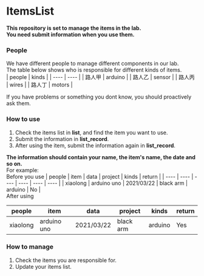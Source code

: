 # ItemsList
**This repository is set to manage the items in the lab.<br>
You need submit information when you use them.** 


### People 
We have different people to manage different components in our lab. <br>
The table below shows who is responsible for different kinds of items.<br>
| people | kinds |
| ---- | ---- |
| 路人甲 | arduino |
| 路人乙 | sensor |
| 路人丙 | wires |
| 路人丁 | motors |

If you have problems or something you dont know, you should proactively ask them.<br>


### How to use
1. Check the items list in **list**, and find the item you want to use.
2. Submit the information in **list_record**.
3.  After using the item, submit the information again in **list_record**.

**The information should contain your name, the item's name, the date and so on.**<br>
For example:<br>
Before you use
| people | item | data | project | kinds | return |
| ---- | ---- | ---- | ---- | ---- | ---- |
| xiaolong | arduino uno | 2021/03/22 | black arm | arduino | No |
<br>
After using

| people | item | data | project | kinds | return |
| ---- | ---- | ---- | ---- | ---- | ---- |
| xiaolong | arduino uno | 2021/03/22 | black arm | arduino | Yes |



### How to manage
1. Check the items you are responsible for.
2. Update your items list. 
